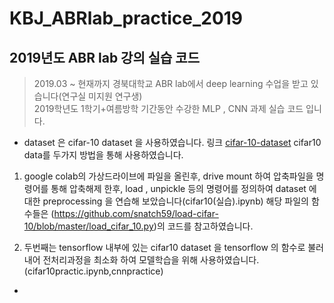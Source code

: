 # KBJ_ABRlab_practice_2019

## 2019년도 ABR lab 강의 실습 코드

> 2019.03 ~ 현재까지 경북대학교 ABR lab에서 deep learning 수업을 받고 있습니다(연구실 미지원 연구생)    
> 2019학년도 1학기+여름방학 기간동안 수강한 MLP , CNN 과제 실습 코드 입니다.

* dataset 은 cifar-10 dataset 을 사용하였습니다.
 링크 [cifar-10-dataset](https://www.cs.toronto.edu/~kriz/cifar.html)
 cifar10 data를 두가지 방법을 통해 사용하였습니다.
 
 1. google colab의 가상드라이브에 파일을 올린후, drive mount 하여 압축파일을 명령어를 통해 압축해제 한후,
    load , unpickle 등의 명령어를 정의하여 dataset 에대한 preprocessing 을 연습해 보았습니다(cifar10(실습).ipynb)
    해당 파일의 함수들은 (https://github.com/snatch59/load-cifar-10/blob/master/load_cifar_10.py)의 코드를 참고하였습니다. 
    
 2. 두번째는 tensorflow 내부에 있는 cifar10 dataset 을 tensorflow 의 함수로 불러내어 전처리과정을 최소화 하여 모델학습을 위해
    사용하였습니다. (cifar10practic.ipynb,cnnpractice)


+ 



